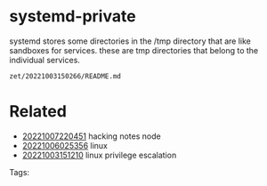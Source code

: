 # systemd-private
systemd stores some directories in the /tmp directory that are like sandboxes for services.
these are tmp directories that belong to the individual services.

` zet/20221003150266/README.md `

# Related

- [20221007220451](/zet/20221007220451/README.md) hacking notes node
- [20221006025356](/zet/20221006025356/README.md) linux
- [20221003151210](/zet/20221003151210/README.md) linux privilege escalation

Tags:

    
